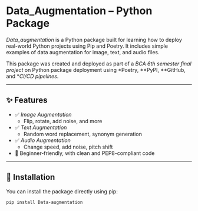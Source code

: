 # Data_Augmentation – Python Package

*Data_augmentation* is a Python package built for learning how to deploy real-world Python projects using Pip and Poetry. It includes simple examples of data augmentation for image, text, and audio files.

This package was created and deployed as part of a *BCA 6th semester final project* on Python package deployment using *Poetry, **PyPI, **GitHub, and **CI/CD pipelines*.

---

## ✨ Features

- ✅ *Image Augmentation*
  - Flip, rotate, add noise, and more
- ✅ *Text Augmentation*
  - Random word replacement, synonym generation
- ✅ *Audio Augmentation*
  - Change speed, add noise, pitch shift
- 🎯 Beginner-friendly, with clean and PEP8-compliant code

---

## 🔧 Installation

You can install the package directly using pip:

```bash
pip install Data-augmentation
